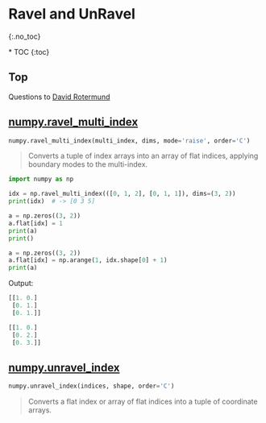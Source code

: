 # Ravel and UnRavel
{:.no_toc}

<nav markdown="1" class="toc-class">
* TOC
{:toc}
</nav>

## Top

Questions to [David Rotermund](mailto:davrot@uni-bremen.de)

## [numpy.ravel_multi_index](https://numpy.org/doc/stable/reference/generated/numpy.ravel_multi_index.html)

```python
numpy.ravel_multi_index(multi_index, dims, mode='raise', order='C')
```

> Converts a tuple of index arrays into an array of flat indices, applying boundary modes to the multi-index.

```python
import numpy as np

idx = np.ravel_multi_index(([0, 1, 2], [0, 1, 1]), dims=(3, 2))
print(idx)  # -> [0 3 5]

a = np.zeros((3, 2))
a.flat[idx] = 1
print(a)
print()

a = np.zeros((3, 2))
a.flat[idx] = np.arange(1, idx.shape[0] + 1)
print(a)
```

Output:

```python
[[1. 0.]
 [0. 1.]
 [0. 1.]]

[[1. 0.]
 [0. 2.]
 [0. 3.]]
```


## [numpy.unravel_index](https://numpy.org/doc/stable/reference/generated/numpy.unravel_index.html)

```python
numpy.unravel_index(indices, shape, order='C')
```

> Converts a flat index or array of flat indices into a tuple of coordinate arrays.




